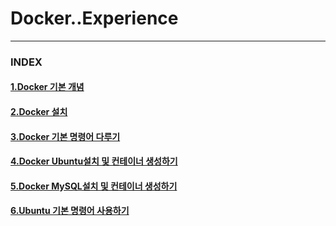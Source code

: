# Docker..Experience              

* * *     
### INDEX

#### [1.Docker 기본 개념](https://github.com/JeongJae-yun/Docker_experience/blob/master/Docker.md)            
         
#### [2.Docker 설치](https://github.com/JeongJae-yun/Docker_experience/blob/master/Setting.md)

#### [3.Docker 기본 명령어 다루기](https://github.com/JeongJae-yun/Docker_experience/blob/master/StartDocker.md)

#### [4.Docker Ubuntu설치 및 컨테이너 생성하기](https://github.com/JeongJae-yun/Docker_experience/blob/master/CreateUbuntu_Container.md)

#### [5.Docker MySQL설치 및 컨테이너 생성하기](https://github.com/JeongJae-yun/Docker_experience/blob/master/CreateMySQL_container.md)

#### [6.Ubuntu 기본 명령어 사용하기](https://github.com/JeongJae-yun/Docker_experience/blob/master/Ubuntu_1.md)


